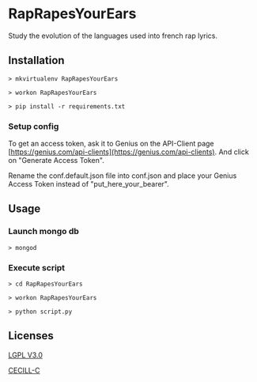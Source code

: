# RapRapesYourEars
Study the evolution of the languages used into french rap lyrics.


## Installation
`> mkvirtualenv RapRapesYourEars`

`> workon RapRapesYourEars`

`> pip install -r requirements.txt`


### Setup config
To get an access token, ask it to Genius on the API-Client page [https://genius.com/api-clients](https://genius.com/api-clients).
And click on "Generate Access Token".

Rename the conf.default.json file into conf.json and place your Genius Access Token instead of "put_here_your_bearer".

## Usage

### Launch mongo db
`> mongod`


### Execute script
`> cd RapRapesYourEars`

`> workon RapRapesYourEars`

`> python script.py`


## Licenses
[LGPL V3.0](http://www.gnu.org/licenses/lgpl.txt "LGPL V3.0")

[CECILL-C](http://www.cecill.info/licences/Licence_CeCILL-C_V1-fr.html "CECILL-C")
